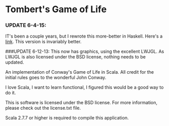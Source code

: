 Tombert's Game of Life
==================
### UPDATE 6-4-15: 
IT's been a couple years, but I rewrote this more-better in Haskell.  Here's a [link](https://github.com/tombert/HGOL).  This version is invariably better. 


###UPDATE 6-12-13:
This now has graphics, using the excellent LWJGL.  As LWJGL is also licensed
under the BSD license, nothing needs to be updated. 

An implementation of Conway's Game of Life in Scala.  All credit for the
initial rules goes to the wonderful John Conway.


I love Scala, I want to learn functional, I figured this would be a good way
to do it. 

This is software is licensed under the BSD license.  For more information, please check out
the license.txt file. 

Scala 2.7.7 or higher is required to compile this application. 
